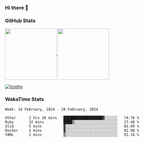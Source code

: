 ### Hi there 👋

### GitHub Stats

<a href="https://github.com/anuraghazra/github-readme-stats">
  <img align="center" height="170px" src="https://github-readme-stats.vercel.app/api/top-langs/?username=tksfjt1024&layout=compact&count_private=true&show_icons=true&show_icons=true&theme=graywhite" />
</a>
<a href="https://github.com/anuraghazra/github-readme-stats">
  <img align="center" height="170px" src="https://github-readme-stats.vercel.app/api?username=tksfjt1024&count_private=true&show_icons=true&show_icons=true&theme=graywhite" />
</a>

[![trophy](https://github-profile-trophy.vercel.app/?username=tksfjt1024)](https://github.com/ryo-ma/github-profile-trophy)

### WakaTime Stats

<!--START_SECTION:waka-->
```text
Week: 14 February, 2024 - 20 February, 2024

Other      2 hrs 20 mins   ██████████████████▓░░░░░░   74.76 % 
Ruby       32 mins         ████▒░░░░░░░░░░░░░░░░░░░░   17.48 % 
Slim       5 mins          ▓░░░░░░░░░░░░░░░░░░░░░░░░   03.09 % 
Docker     5 mins          ▓░░░░░░░░░░░░░░░░░░░░░░░░   02.98 % 
YAML       2 mins          ▒░░░░░░░░░░░░░░░░░░░░░░░░   01.16 % 
```
<!--END_SECTION:waka-->
